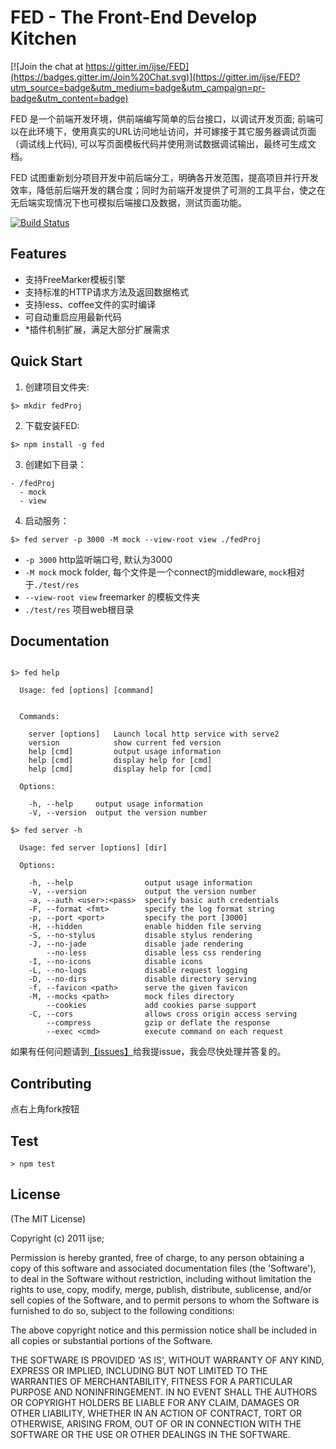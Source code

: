 FED - The Front-End Develop Kitchen
====================

[![Join the chat at https://gitter.im/ijse/FED](https://badges.gitter.im/Join%20Chat.svg)](https://gitter.im/ijse/FED?utm_source=badge&utm_medium=badge&utm_campaign=pr-badge&utm_content=badge)

FED 是一个前端开发环境，供前端编写简单的后台接口，以调试开发页面; 前端可以在此环境下，使用真实的URL访问地址访问，并可嫁接于其它服务器调试页面（调试线上代码), 可以写页面模板代码并使用测试数据调试输出，最终可生成文档。

FED 试图重新划分项目开发中前后端分工，明确各开发范围，提高项目并行开发效率，降低前后端开发的耦合度；同时为前端开发提供了可测的工具平台，使之在无后端实现情况下也可模拟后端接口及数据，测试页面功能。

[![Build Status](https://travis-ci.org/ijse/FED.png?branch=master)](https://travis-ci.org/ijse/FED)

## Features

* 支持FreeMarker模板引擎
* 支持标准的HTTP请求方法及返回数据格式
* 支持less、coffee文件的实时编译
* 可自动重启应用最新代码
* *插件机制扩展，满足大部分扩展需求

## Quick Start

1. 创建项目文件夹:

```
$> mkdir fedProj
```

2. 下载安装FED:

```
$> npm install -g fed
```

3. 创建如下目录：

```
- /fedProj
  - mock
  - view
```

4. 启动服务：

```
$> fed server -p 3000 -M mock --view-root view ./fedProj
```

- `-p 3000` http监听端口号, 默认为3000
- `-M mock` mock folder, 每个文件是一个connect的middleware, `mock`相对于`./test/res`
- `--view-root view` freemarker 的模板文件夹
- `./test/res` 项目web根目录


## Documentation

```

$> fed help

  Usage: fed [options] [command]


  Commands:

    server [options]   Launch local http service with serve2
    version            show current fed version
    help [cmd]         output usage information
    help [cmd]         display help for [cmd]
    help [cmd]         display help for [cmd]

  Options:

    -h, --help     output usage information
    -V, --version  output the version number

$> fed server -h

  Usage: fed server [options] [dir]

  Options:

    -h, --help                output usage information
    -V, --version             output the version number
    -a, --auth <user>:<pass>  specify basic auth credentials
    -F, --format <fmt>        specify the log format string
    -p, --port <port>         specify the port [3000]
    -H, --hidden              enable hidden file serving
    -S, --no-stylus           disable stylus rendering
    -J, --no-jade             disable jade rendering
        --no-less             disable less css rendering
    -I, --no-icons            disable icons
    -L, --no-logs             disable request logging
    -D, --no-dirs             disable directory serving
    -f, --favicon <path>      serve the given favicon
    -M, --mocks <path>        mock files directory
        --cookies             add cookies parse support
    -C, --cors                allows cross origin access serving
        --compress            gzip or deflate the response
        --exec <cmd>          execute command on each request

```

如果有任何问题请到[【issues】](https://github.com/ijse/FED/issues)给我提issue，我会尽快处理并答复的。


## Contributing

点右上角fork按钮

## Test

	> npm test


## License

(The MIT License)

Copyright (c) 2011 ijse;

Permission is hereby granted, free of charge, to any person obtaining
a copy of this software and associated documentation files (the
'Software'), to deal in the Software without restriction, including
without limitation the rights to use, copy, modify, merge, publish,
distribute, sublicense, and/or sell copies of the Software, and to
permit persons to whom the Software is furnished to do so, subject to
the following conditions:

The above copyright notice and this permission notice shall be
included in all copies or substantial portions of the Software.

THE SOFTWARE IS PROVIDED 'AS IS', WITHOUT WARRANTY OF ANY KIND,
EXPRESS OR IMPLIED, INCLUDING BUT NOT LIMITED TO THE WARRANTIES OF
MERCHANTABILITY, FITNESS FOR A PARTICULAR PURPOSE AND NONINFRINGEMENT.
IN NO EVENT SHALL THE AUTHORS OR COPYRIGHT HOLDERS BE LIABLE FOR ANY
CLAIM, DAMAGES OR OTHER LIABILITY, WHETHER IN AN ACTION OF CONTRACT,
TORT OR OTHERWISE, ARISING FROM, OUT OF OR IN CONNECTION WITH THE
SOFTWARE OR THE USE OR OTHER DEALINGS IN THE SOFTWARE.
